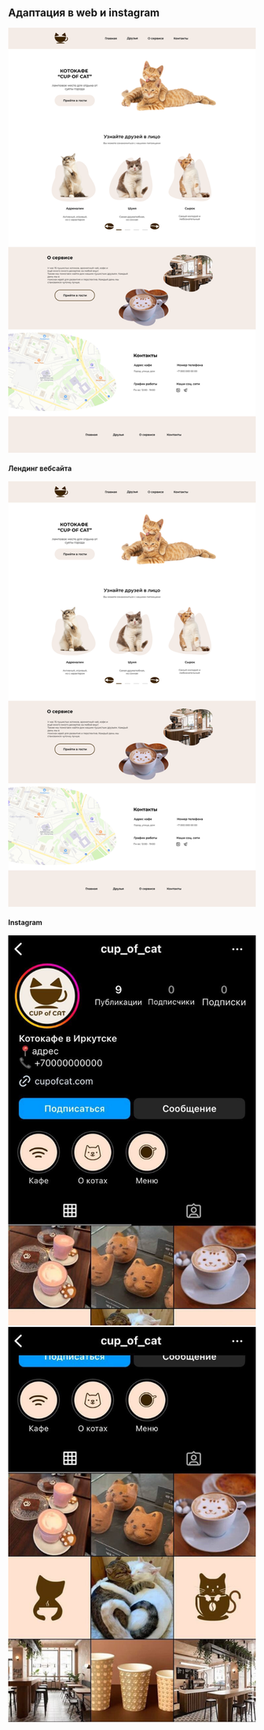 ## Адаптация в web и instagram </br>
![landing.png](landing.png)

#### Лендинг вебсайта </br> 
![landing.png](landing.png)

#### Instagram </br>
![insta1.jpg](insta1.jpg)
![insta2.jpg](insta2.jpg)
